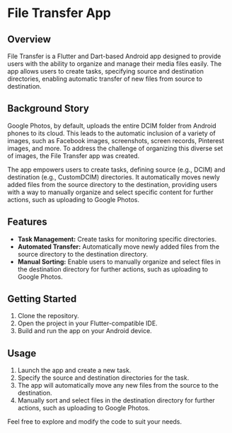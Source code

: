 # File Transfer App

## Overview

File Transfer is a Flutter and Dart-based Android app designed to provide users with the ability to organize and manage their media files easily. The app allows users to create tasks, specifying source and destination directories, enabling automatic transfer of new files from source to destination.

## Background Story

Google Photos, by default, uploads the entire DCIM folder from Android phones to its cloud. This leads to the automatic inclusion of a variety of images, such as Facebook images, screenshots, screen records, Pinterest images, and more. To address the challenge of organizing this diverse set of images, the File Transfer app was created.

The app empowers users to create tasks, defining source (e.g., DCIM) and destination (e.g., CustomDCIM) directories. It automatically moves newly added files from the source directory to the destination, providing users with a way to manually organize and select specific content for further actions, such as uploading to Google Photos.

## Features

- **Task Management:** Create tasks for monitoring specific directories.
- **Automated Transfer:** Automatically move newly added files from the source directory to the destination directory.
- **Manual Sorting:** Enable users to manually organize and select files in the destination directory for further actions, such as uploading to Google Photos.

## Getting Started

1. Clone the repository.
2. Open the project in your Flutter-compatible IDE.
3. Build and run the app on your Android device.

## Usage

1. Launch the app and create a new task.
2. Specify the source and destination directories for the task.
3. The app will automatically move any new files from the source to the destination.
4. Manually sort and select files in the destination directory for further actions, such as uploading to Google Photos.

Feel free to explore and modify the code to suit your needs.

